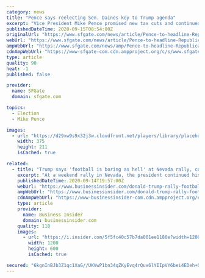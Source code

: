 ```yaml
---
category: news
title: "Pence says reelecting Sen. Daines key to Trump agenda"
excerpt: "Vice President Mike Pence promised new tax cuts and continued crackdowns on the violent protests occurring elsewhere in the U.S. as he urged Montana voters on Monday to expand Republicans' growing dominance in the state."
publishedDateTime: 2020-09-15T08:54:00Z
originalUrl: "https://www.sfgate.com/news/article/Pence-to-headline-Republican-campaign-rally-in-15565059.php"
webUrl: "https://www.sfgate.com/news/article/Pence-to-headline-Republican-campaign-rally-in-15565059.php"
ampWebUrl: "https://www.sfgate.com/news/amp/Pence-to-headline-Republican-campaign-rally-in-15565059.php"
cdnAmpWebUrl: "https://www-sfgate-com.cdn.ampproject.org/c/s/www.sfgate.com/news/amp/Pence-to-headline-Republican-campaign-rally-in-15565059.php"
type: article
quality: 90
heat: -1
published: false

provider:
  name: SFGate
  domain: sfgate.com

topics:
  - Election
  - Mike Pence

images:
  - url: "https://d29xw9s9x32j3w.cloudfront.net/players/library/placeholder.png"
    width: 375
    height: 211
    isCached: true

related:
  - title: "Trump says 'football is boring as hell' at Nevada rally, continuing his grievance against racial injustice protests"
    excerpt: "At a weekend rally in Nevada, the president continued his attacks on NFL players who protest racial injustice and police brutality on the field."
    publishedDateTime: 2020-09-14T19:57:00Z
    webUrl: "https://www.businessinsider.com/donald-trump-rally-football-nfl-racial-injustice-police-brutality-nevada-2020-9"
    ampWebUrl: "https://www.businessinsider.com/donald-trump-rally-football-nfl-racial-injustice-police-brutality-nevada-2020-9?amp"
    cdnAmpWebUrl: "https://www-businessinsider-com.cdn.ampproject.org/c/s/www.businessinsider.com/donald-trump-rally-football-nfl-racial-injustice-police-brutality-nevada-2020-9?amp"
    type: article
    provider:
      name: Business Insider
      domain: businessinsider.com
    quality: 118
    images:
      - url: "https://i.insider.com/5f5fc40c57b7da001ee1180e?width=1200&format=jpeg"
        width: 1200
        height: 600
        isCached: true

secured: "6kgnInBJb3Z1qc1XaG//UKVwP1bn34qZKyEvq4rQux6lYIIpVY6bei4EDeh+OJIqLBYZwfjrDPOEF4l4VvFILS0S3sQCGUDDUG9v94r8kfDNt9b5IyrQYCJPVwHFuUIWkk1U6q5TTSy4MYfNviBZhqdj2lotjs/9WWgfPFQTdifR0Q+so0WlAlFTbGEW9pH+ad+DIpfALhpWClQN1/JLxPXxdbXRHUkdoVPBIWOliJM0u/aSmakhCczW1Hr13KQW0Wa9zTdUSXQags7h7xFqx0K1sEFB3hH6IXRMR0MwOGNP1wrI8TWFlYIiiQyIuOeFH2JyUcKWkThplSrLDqUdxTcxuYtRJityfhmw5qdF2Ak=;SXRsACZnTcyXYKungvf2Kw=="
---
```



